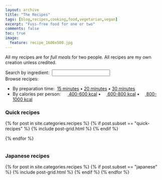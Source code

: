 ```yaml
---
layout: archive
title: "The Recipes"
tags: [blog,recipes,cooking,food,vegetarian,vegan]
excerpt: "Fuss-free food for one or two"
comments: false
toc: true
image:
  feature: recipe_1600x500.jpg
---
```


All my recipes are for _full meals_ for two people. All recipes are my own creation unless credited.

<form style="margin:0px;" action="{{ site.url }}/search.html" ><label id="tipue_search_label_inline" for="tipue_search_input_inline"><span class="quick-access">Search by ingredient:&nbsp;</span></label>
<input type="search" name="q" id="tipue_search_input_inline" autocomplete="off" required><div class="form-group"></div></form>
<!-- <p class="quick-access">Browse recipes:</p> -->
<p  style="margin:0px;" class="quick-access">Browse recipes:</p>
<ul>
<li><span class="quick-access">By preparation time:</span>&nbsp; 
<!--<a href="{{site.url}}/times/#10-minutes">10 minutes</a>-->
<a href="{{site.url}}/times/#15-minutes">15 minutes</a> &bull;
<a href="{{site.url}}/times/#20-minutes">20 minutes</a> &bull; 
<a href="{{site.url}}/times/#30-minutes">30 minutes</a>
</li>
<li><span class="quick-access">By calories per person:</span>&nbsp; 
<a href="{{site.url}}/calories/#400-600kcals"><img src="{{ site.url }}/images/battery_lvl_2.png" style="height:1.0em;">&nbsp;400-600 kcal</a> &bull; 
<a href="{{site.url}}/calories/#600-800kcals"><img src="{{ site.url }}/images/battery_lvl_3.png" style="height:1.0em;">&nbsp;600-800 kcal</a> &bull; 
<a href="{{site.url}}/calories/#800-1000kcals"><img src="{{ site.url }}/images/battery_lvl_4.png" style="height:1.0em;">&nbsp;800-1000 kcal</a>
</li>
</ul>

### Quick recipes

<div class="tiles">
{% for post in site.categories.recipes %}
{% if post.subset == "quick-recipes" %}
{% include post-grid.html %}
{% endif %}

{% endfor %}
</div><!-- /.tiles -->

<div class="spacer"  style="float:left;width:100%;">
<h3>Japanese recipes</h3>
</div>

<div class="tiles">
{% for post in site.categories.recipes %}
{% if post.subset == "japanese" %}
  {% include post-grid.html %}
{% endif %}
{% endfor %}
</div><!-- /.tiles -->
